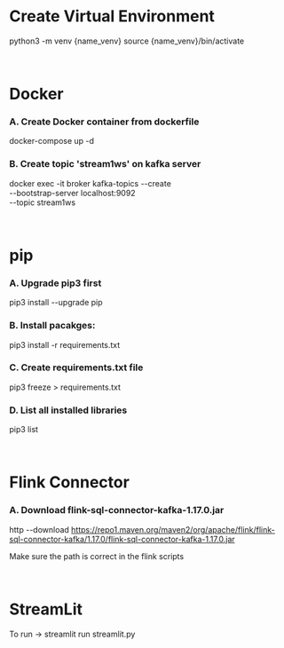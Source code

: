 # Create Virtual Environment
python3 -m venv {name_venv}
source {name_venv}/bin/activate

<br>

# Docker
### A. Create Docker container from dockerfile 
docker-compose up -d 

### B. Create topic 'stream1ws' on kafka server
docker exec -it broker kafka-topics --create \
--bootstrap-server localhost:9092 \
--topic stream1ws

<br>

# pip
### A. Upgrade pip3 first
pip3 install --upgrade pip

### B. Install pacakges:
pip3 install -r requirements.txt

### C. Create requirements.txt file 
pip3 freeze > requirements.txt

### D. List all installed libraries 
pip3 list

<br>

# Flink Connector
### A. Download flink-sql-connector-kafka-1.17.0.jar
http --download https://repo1.maven.org/maven2/org/apache/flink/flink-sql-connector-kafka/1.17.0/flink-sql-connector-kafka-1.17.0.jar

Make sure the path is correct in the flink scripts

<br>

# StreamLit 
To run -> streamlit run streamlit.py
